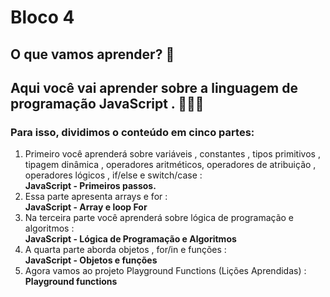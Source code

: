 # Bloco 4 #

## O que vamos aprender?   :cowboy_hat_face:	
## Aqui você vai aprender sobre a linguagem de programação JavaScript . 🚀🚀🚀 ##

 ### Para isso, dividimos o conteúdo em cinco partes: ### 
1. Primeiro você aprenderá sobre variáveis , constantes , tipos primitivos , tipagem dinâmica , operadores aritméticos, 
   operadores de       atribuição , operadores lógicos , if/else e switch/case : <br/>
  **JavaScript - Primeiros passos.**
2. Essa parte apresenta arrays e for : <br/>
  **JavaScript - Array e loop For**
3. Na terceira parte você aprenderá sobre lógica de programação e algoritmos : <br/>
  **JavaScript - Lógica de Programação e Algoritmos**
4. A quarta parte aborda objetos , for/in e funções : <br/>
  **JavaScript - Objetos e funções**
5. Agora vamos ao projeto Playground Functions (Lições Aprendidas) : <br/>
  **Playground functions**
  
